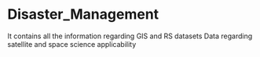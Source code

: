 # Disaster_Management
It contains all the information regarding GIS and RS datasets
Data regarding satellite and space science applicability
